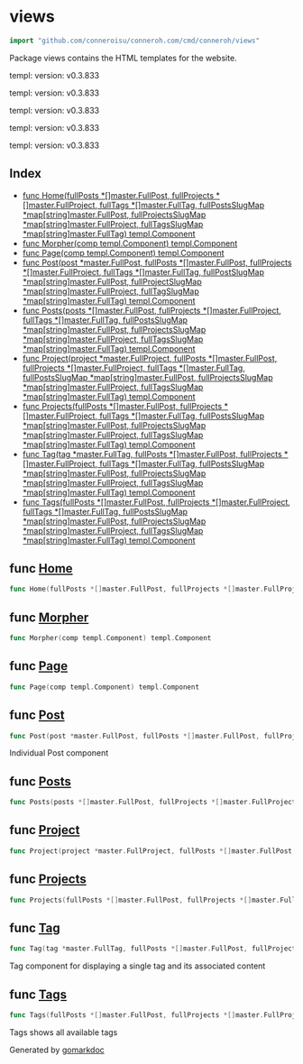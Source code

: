 <!-- gomarkdoc:embed:start -->

<!-- Code generated by gomarkdoc. DO NOT EDIT -->

# views

```go
import "github.com/conneroisu/conneroh.com/cmd/conneroh/views"
```

Package views contains the HTML templates for the website.

templ: version: v0.3.833

templ: version: v0.3.833

templ: version: v0.3.833

templ: version: v0.3.833

templ: version: v0.3.833

## Index

- [func Home\(fullPosts \*\[\]master.FullPost, fullProjects \*\[\]master.FullProject, fullTags \*\[\]master.FullTag, fullPostsSlugMap \*map\[string\]master.FullPost, fullProjectsSlugMap \*map\[string\]master.FullProject, fullTagsSlugMap \*map\[string\]master.FullTag\) templ.Component](#Home)
- [func Morpher\(comp templ.Component\) templ.Component](#Morpher)
- [func Page\(comp templ.Component\) templ.Component](#Page)
- [func Post\(post \*master.FullPost, fullPosts \*\[\]master.FullPost, fullProjects \*\[\]master.FullProject, fullTags \*\[\]master.FullTag, fullPostSlugMap \*map\[string\]master.FullPost, fullProjectSlugMap \*map\[string\]master.FullProject, fullTagSlugMap \*map\[string\]master.FullTag\) templ.Component](#Post)
- [func Posts\(posts \*\[\]master.FullPost, fullProjects \*\[\]master.FullProject, fullTags \*\[\]master.FullTag, fullPostsSlugMap \*map\[string\]master.FullPost, fullProjectsSlugMap \*map\[string\]master.FullProject, fullTagsSlugMap \*map\[string\]master.FullTag\) templ.Component](#Posts)
- [func Project\(project \*master.FullProject, fullPosts \*\[\]master.FullPost, fullProjects \*\[\]master.FullProject, fullTags \*\[\]master.FullTag, fullPostsSlugMap \*map\[string\]master.FullPost, fullProjectsSlugMap \*map\[string\]master.FullProject, fullTagsSlugMap \*map\[string\]master.FullTag\) templ.Component](#Project)
- [func Projects\(fullPosts \*\[\]master.FullPost, fullProjects \*\[\]master.FullProject, fullTags \*\[\]master.FullTag, fullPostsSlugMap \*map\[string\]master.FullPost, fullProjectsSlugMap \*map\[string\]master.FullProject, fullTagsSlugMap \*map\[string\]master.FullTag\) templ.Component](#Projects)
- [func Tag\(tag \*master.FullTag, fullPosts \*\[\]master.FullPost, fullProjects \*\[\]master.FullProject, fullTags \*\[\]master.FullTag, fullPostsSlugMap \*map\[string\]master.FullPost, fullProjectsSlugMap \*map\[string\]master.FullProject, fullTagsSlugMap \*map\[string\]master.FullTag\) templ.Component](#Tag)
- [func Tags\(fullPosts \*\[\]master.FullPost, fullProjects \*\[\]master.FullProject, fullTags \*\[\]master.FullTag, fullPostsSlugMap \*map\[string\]master.FullPost, fullProjectsSlugMap \*map\[string\]master.FullProject, fullTagsSlugMap \*map\[string\]master.FullTag\) templ.Component](#Tags)

<a name="Home"></a>

## func [Home](https://github.com/conneroisu/conneroh/blob/main/cmd/conneroh/views/home_templ.go#L13-L20)

```go
func Home(fullPosts *[]master.FullPost, fullProjects *[]master.FullProject, fullTags *[]master.FullTag, fullPostsSlugMap *map[string]master.FullPost, fullProjectsSlugMap *map[string]master.FullProject, fullTagsSlugMap *map[string]master.FullTag) templ.Component
```

<a name="Morpher"></a>

## func [Morpher](https://github.com/conneroisu/conneroh/blob/main/cmd/conneroh/views/types_templ.go#L60)

```go
func Morpher(comp templ.Component) templ.Component
```

<a name="Page"></a>

## func [Page](https://github.com/conneroisu/conneroh/blob/main/cmd/conneroh/views/types_templ.go#L13)

```go
func Page(comp templ.Component) templ.Component
```

<a name="Post"></a>

## func [Post](https://github.com/conneroisu/conneroh/blob/main/cmd/conneroh/views/posts_templ.go#L186-L194)

```go
func Post(post *master.FullPost, fullPosts *[]master.FullPost, fullProjects *[]master.FullProject, fullTags *[]master.FullTag, fullPostSlugMap *map[string]master.FullPost, fullProjectSlugMap *map[string]master.FullProject, fullTagSlugMap *map[string]master.FullTag) templ.Component
```

Individual Post component

<a name="Posts"></a>

## func [Posts](https://github.com/conneroisu/conneroh/blob/main/cmd/conneroh/views/posts_templ.go#L18-L25)

```go
func Posts(posts *[]master.FullPost, fullProjects *[]master.FullProject, fullTags *[]master.FullTag, fullPostsSlugMap *map[string]master.FullPost, fullProjectsSlugMap *map[string]master.FullProject, fullTagsSlugMap *map[string]master.FullTag) templ.Component
```

<a name="Project"></a>

## func [Project](https://github.com/conneroisu/conneroh/blob/main/cmd/conneroh/views/projects_templ.go#L17-L25)

```go
func Project(project *master.FullProject, fullPosts *[]master.FullPost, fullProjects *[]master.FullProject, fullTags *[]master.FullTag, fullPostsSlugMap *map[string]master.FullPost, fullProjectsSlugMap *map[string]master.FullProject, fullTagsSlugMap *map[string]master.FullTag) templ.Component
```

<a name="Projects"></a>

## func [Projects](https://github.com/conneroisu/conneroh/blob/main/cmd/conneroh/views/projects_templ.go#L189-L196)

```go
func Projects(fullPosts *[]master.FullPost, fullProjects *[]master.FullProject, fullTags *[]master.FullTag, fullPostsSlugMap *map[string]master.FullPost, fullProjectsSlugMap *map[string]master.FullProject, fullTagsSlugMap *map[string]master.FullTag) templ.Component
```

<a name="Tag"></a>

## func [Tag](https://github.com/conneroisu/conneroh/blob/main/cmd/conneroh/views/tags_templ.go#L207-L215)

```go
func Tag(tag *master.FullTag, fullPosts *[]master.FullPost, fullProjects *[]master.FullProject, fullTags *[]master.FullTag, fullPostsSlugMap *map[string]master.FullPost, fullProjectsSlugMap *map[string]master.FullProject, fullTagsSlugMap *map[string]master.FullTag) templ.Component
```

Tag component for displaying a single tag and its associated content

<a name="Tags"></a>

## func [Tags](https://github.com/conneroisu/conneroh/blob/main/cmd/conneroh/views/tags_templ.go#L18-L25)

```go
func Tags(fullPosts *[]master.FullPost, fullProjects *[]master.FullProject, fullTags *[]master.FullTag, fullPostsSlugMap *map[string]master.FullPost, fullProjectsSlugMap *map[string]master.FullProject, fullTagsSlugMap *map[string]master.FullTag) templ.Component
```

Tags shows all available tags

Generated by [gomarkdoc](https://github.com/princjef/gomarkdoc)

<!-- gomarkdoc:embed:end -->
